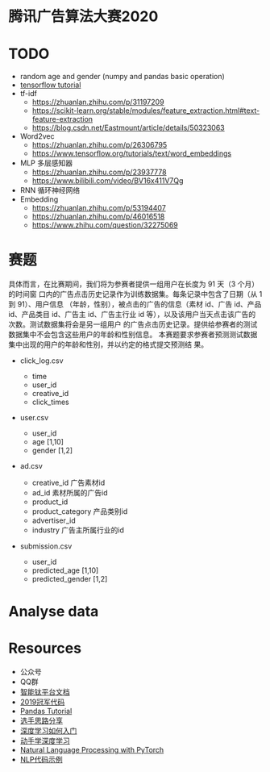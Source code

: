 # 腾讯广告算法大赛2020

# TODO
+ random age and gender (numpy and pandas basic operation)
+ [tensorflow tutorial](https://www.tensorflow.org/tutorials?hl=zh-cn)
+ tf-idf
  + https://zhuanlan.zhihu.com/p/31197209
  + https://scikit-learn.org/stable/modules/feature_extraction.html#text-feature-extraction
  + https://blog.csdn.net/Eastmount/article/details/50323063
+ Word2vec
  + https://zhuanlan.zhihu.com/p/26306795
  + https://www.tensorflow.org/tutorials/text/word_embeddings
+ MLP  多层感知器
  + https://zhuanlan.zhihu.com/p/23937778
  + https://www.bilibili.com/video/BV16x411V7Qg
+ RNN 循环神经网络
+ Embedding
  + https://zhuanlan.zhihu.com/p/53194407
  + https://zhuanlan.zhihu.com/p/46016518
  + https://www.zhihu.com/question/32275069
# 赛题
具体而言，在比赛期间，我们将为参赛者提供一组用户在长度为 91 天（3 个月）的时间窗
口内的广告点击历史记录作为训练数据集。每条记录中包含了日期（从 1 到 91）、用户信息
（年龄，性别），被点击的广告的信息（素材 id、广告 id、产品 id、产品类目 id、广告主
id、广告主行业 id 等），以及该用户当天点击该广告的次数。测试数据集将会是另一组用户
的广告点击历史记录。提供给参赛者的测试数据集中不会包含这些用户的年龄和性别信息。
本赛题要求参赛者预测测试数据集中出现的用户的年龄和性别，并以约定的格式提交预测结
果。

+ click_log.csv
  + time
  + user_id
  + creative_id
  + click_times
+ user.csv
  + user_id
  + age [1,10]
  + gender [1,2]
+ ad.csv
  + creative_id 广告素材id
  + ad_id 素材所属的广告id
  + product_id
  + product_category 产品类别id
  + advertiser_id
  + industry 广告主所属行业的id

+ submission.csv
  + user_id
  + predicted_age [1,10]
  + predicted_gender [1,2]

# Analyse data

# Resources
+ 公众号
+ QQ群
+ [智能钛平台文档](https://github.com/tencentyun/qcloud-documents/tree/master/product/%E5%A4%A7%E6%95%B0%E6%8D%AE%E4%B8%8EAI/%E6%99%BA%E8%83%BD%E9%92%9B%E6%9C%BA%E5%99%A8%E5%AD%A6%E4%B9%A0)
+ [2019冠军代码](https://github.com/guoday/Tencent2019_Preliminary_Rank1st?tdsourcetag=s_pctim_aiomsg)
+ [Pandas Tutorial](https://pandas.pydata.org/docs/getting_started/index.html#getting-started)
+ [选手思路分享](https://mp.weixin.qq.com/s?__biz=MzIzMzgzOTUxNA==&mid=2247484348&idx=1&sn=21979700dd0bb650a935f4e4f32e31bd&chksm=e8fecd49df89445f81f78d328282e2259ffa1a195ac3ffff28d07a530cbb0435fc4ef51cc697&mpshare=1&scene=1&srcid=&sharer_sharetime=1589677777078&sharer_shareid=3790971c6b4aa1299e38b0567b32d666&key=826ecc1d344963fbad9b320962d25ef81fc278ca76debfc502be383c22cff7cacfcc4f41711f5131d56dede127d6e8d1df4bb8d5b2fa6b377575fad9f9f853e8851d5d5d0d241e50a3497b0c54d48a37&ascene=1&uin=MTI1MTI1NjQ2MQ%3D%3D&devicetype=Windows+10+x64&version=62090070&lang=zh_CN&exportkey=A1FTXTJLZiMNQozjvUgoub8%3D&pass_ticket=FArSThuR9nKvM4jN2oVyYXyz4XMl481ozDAl72kVU9rveDWLVEO7FAy419Guj3V9)
+ [深度学习如何入门](https://www.zhihu.com/question/343407265/answer/830912894)
+ [动手学深度学习](https://zh.gluon.ai/index.html)
+ [Natural Language Processing with PyTorch](https://nlp-pt.apachecn.org/)
+ [NLP代码示例](https://github.com/graykode/nlp-tutorial)